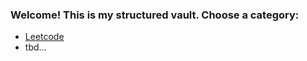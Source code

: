 
### Welcome! This is my structured vault. Choose a category:
- [Leetcode](Knowledge/Leetcode/Leetcode.md)
- tbd...